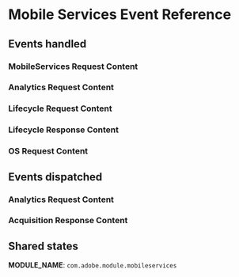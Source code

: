 # Mobile Services Event Reference

## Events handled

### MobileServices Request Content

### Analytics Request Content

### Lifecycle Request Content

### Lifecycle Response Content

### OS Request Content


## Events dispatched

### Analytics Request Content

### Acquisition Response Content

## Shared states

**MODULE\_NAME**: `com.adobe.module.mobileservices`

